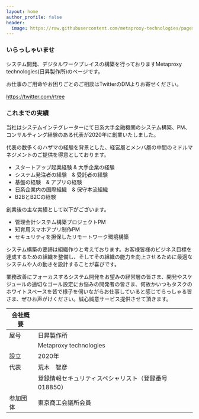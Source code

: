 ```yaml
---
layout: home
author_profile: false
header:
  image: https://raw.githubusercontent.com/metaproxy-technologies/pages/main/docs/logo.png
---
```


### いらっしゃいませ

システム開発、デジタルワークプレイスの構築を行っておりますMetaproxy technologies(日昇製作所)のページです。

お仕事のご用命やお困りごとのご相談はTwitterのDMよりお寄せください。

<https://twitter.com/rtree>
　
### これまでの実績

当社はシステムインテグレーターにて日系大手金融機関のシステム構築、PM、コンサルティング経験のある代表が2020年に創業いたしました。

代表の数多くのハザマの経験を背景とした、経営層とメンバ層の中間のミドルマネジメントのご提供を得意としております。
- スタートアップ起業経験 & 大手企業の経験
- システム発注者の経験　& 受託者の経験
- 基盤の経験　& アプリの経験
- 日系企業内の国際組織　& 保守本流組織
- B2BとB2Cの経験

創業後の主な実績として以下がございます。
- 管理会計システム構築プロジェクトPM
- 知育用スマホアプリ制作PM
- セキュリティを担保したリモートワーク環境構築

システム構築の要諦は組織作りと考えております。お客様皆様のビジネス目標を達成するための組織を整備し、そしてその組織の能力を向上させるために最適なシステムや人の動きを設計することが喜びです。

業務改善にフォーカスするシステム開発をお望みの経営層の皆さま、開発やスケジュールの適切なゴール設定にお悩みの開発者の皆さま、何故かいつもタスクのホワイトスペースを皆で様子を伺いながらお仕事していると感じてらっしゃる皆さま、ぜひお声がけください。誠心誠意サービス提供させて頂きます。

| 会社概要      |                       |
| ----------- | --------------------- |
| 屋号         | 日昇製作所              |
|             | Metaproxy technologies|
| 設立         | 2020年                |
| 代表         | 荒木　智彦              |
|             |  登録情報セキュリティスペシャリスト（登録番号018850）|
| 参加団体      | 東京商工会議所会員     |







